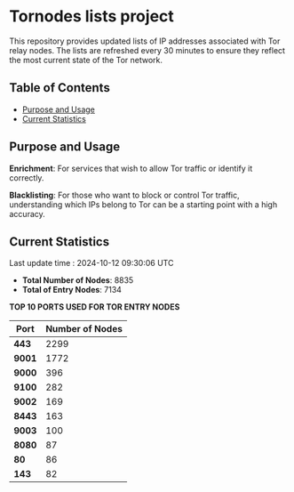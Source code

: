 # Tornodes lists project

This repository provides updated lists of IP addresses associated with Tor relay nodes. The lists are refreshed every 30 minutes to ensure they reflect the most current state of the Tor network.

## Table of Contents

- [Purpose and Usage](#purpose-and-usage)
- [Current Statistics](#current-statistics)


## Purpose and Usage

**Enrichment**: For services that wish to allow Tor traffic or identify it correctly.

**Blacklisting**: For those who want to block or control Tor traffic, understanding which IPs belong to Tor can be a starting point with a high accuracy.

## Current Statistics

Last update time : 2024-10-12 09:30:06 UTC

- **Total Number of Nodes**: 8835
- **Total of Entry Nodes**: 7134

**TOP 10 PORTS USED FOR TOR ENTRY NODES**

| **Port** | **Number of Nodes** |
|------|-----------------|
| **443**   | 2299  |
| **9001**   | 1772  |
| **9000**   | 396  |
| **9100**   | 282  |
| **9002**   | 169  |
| **8443**   | 163  |
| **9003**   | 100  |
| **8080**   | 87  |
| **80**   | 86  |
| **143**   | 82  |

